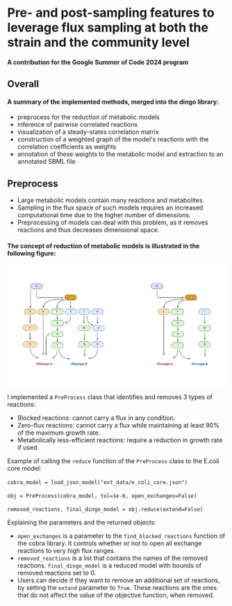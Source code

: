 # Pre- and post-sampling features to leverage flux sampling at both the strain and the community level

#### A contribution for the Google Summer of Code 2024 program

## Overall

#### A summary of the implemented methods, merged into the dingo library:

- preprocess for the reduction of metabolic models
- inference of pairwise correlated reactions
- visualization of a steady-states correlation matrix
- construction of a weighted graph of the model's reactions with the correlation coefficients as weights
- annotation of these weights to the metabolic model and extraction to an annotated SBML file

## Preprocess

- Large metabolic models contain many reactions and metabolites. 
- Sampling in the flux space of such models requires an increased computational time due to the higher number of dimensions.
- Preprocessing of models can deal with this problem, as it removes reactions and thus decreases dimensional space.

#### The concept of reduction of metabolic models is illustrated in the following figure:

![Network Reduction Concept](/img/reduction.png)

I implemented a `PreProcess` class that identifies and removes 3 types of reactions:

- Blocked reactions: cannot carry a flux in any condition.
- Zero-flux reactions: cannot carry a flux while maintaining at least 90% of the maximum growth rate.
- Metabolically less-efficient reactions: require a reduction in growth rate if used.

Example of calling the `reduce` function of the `PreProcess` class to the E.coli core model:

`cobra_model = load_json_model("ext_data/e_coli_core.json")`

`obj = PreProcess(cobra_model, tol=1e-6, open_exchanges=False)`

`removed_reactions, final_dingo_model = obj.reduce(extend=False)` 

Explaining the parameters and the returned objects:

- `open_exchanges` is a parameter to the `find_blocked_reactions` function of the cobra library. It controls whether or not to open all exchange reactions to very high flux ranges.
- `removed_reactions` is a list that contains the names of the removed reactions. `final_dingo_model` is a reduced model with bounds of removed reactions set to 0.
- Users can decide if they want to remove an additional set of reactions, by setting the `extend` parameter to `True`.
  These reactions are the ones that do not affect the value of the objective function, when removed.

